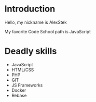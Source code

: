Introduction
==========

Hello, my nickname is AlexStek

My favorite Code School path is JavaScript

# Deadly skills

* JavaScript
* HTML/CSS
* PHP
* GIT
* JS Frameworks
* Docker
* Rebase